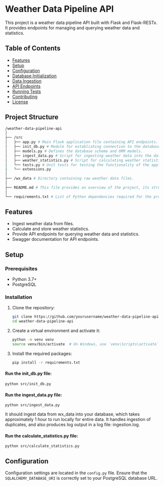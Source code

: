 # Weather Data Pipeline API

This project is a weather data pipeline API built with Flask and Flask-RESTx. It provides endpoints for managing and querying weather data and statistics.

## Table of Contents
- [Features](#features)
- [Setup](#setup)
- [Configuration](#configuration)
- [Database Initialization](#database-initialization)
- [Data Ingestion](#data-ingestion)
- [API Endpoints](#api-endpoints)
- [Running Tests](#running-tests)
- [Contributing](#contributing)
- [License](#license)

## Project Structure
```bash
/weather-data-pipeline-api
│
├── /src
│   ├── app.py # Main Flask application file containing API endpoints.
│   ├── init_db.py # Module for establishing connection to the database.
│   ├── models.py # Defines the database schema and ORM models.
│   ├── ingest_data.py # Script for ingesting weather data into the database.
│   ├── weather_statistics.py # Script for calculating weather statistics and storing them in database.
│   └── tests.py # Unit tests for testing the functionality of the application.
|   └── extensions.py
│
├── /wx_data # Directory containing raw weather data files.
│
├── README.md # This file provides an overview of the project, its structure, setup and implementation.
│
└── requirements.txt # List of Python dependencies required for the project.
```

## Features
- Ingest weather data from files.
- Calculate and store weather statistics.
- Provide API endpoints for querying weather data and statistics.
- Swagger documentation for API endpoints.

## Setup

### Prerequisites
- Python 3.7+
- PostgreSQL

### Installation
1. Clone the repository:
    ```bash
    git clone https://github.com/yourusername/weather-data-pipeline-api.git
    cd weather-data-pipeline-api
    ```

2. Create a virtual environment and activate it:
    ```bash
    python -m venv venv
    source venv/bin/activate  # On Windows, use `venv\Scripts\activate`
    ```

3. Install the required packages:
    ```bash
    pip install -r requirements.txt
    ```
#### Run the init_db.py file:

	python src/init_db.py

#### Run the ingest_data.py file:

	python src/ingest_data.py

It should ingest data from wx_data into your database, which takes approximately 1 hour to run locally for entire data. It handles ingestion of duplicates, and also produces log output in a log file: ingestion.log.

#### Run the calculate_statistics.py file:

	python src/calculate_statistics.py

## Configuration
Configuration settings are located in the `config.py` file. Ensure that the `SQLALCHEMY_DATABASE_URI` is correctly set to your PostgreSQL database URL.

